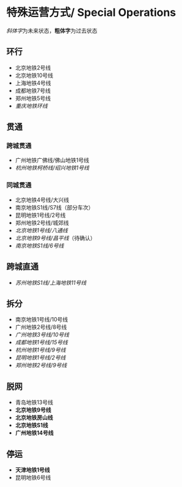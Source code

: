 # 特殊运营方式/ Special Operations

*斜体字*为未来状态，**粗体字**为过去状态

## 环行
- 北京地铁2号线
- 北京地铁10号线
- 上海地铁4号线
- 成都地铁7号线
- 郑州地铁5号线
- *重庆地铁环线*

## 贯通
### 跨城贯通
- 广州地铁广佛线/佛山地铁1号线
- *杭州地铁柯桥线/绍兴地铁1号线*

### 同城贯通
- 北京地铁4号线/大兴线
- 南京地铁S1线/S7线（部分车次）
- 昆明地铁1号线/2号线
- 郑州地铁2号线/城郊线
- *北京地铁1号线/八通线*
- *北京地铁9号线/昌平线*（待确认）
- *南京地铁S1线/6号线*

## 跨城直通
- *苏州地铁S1线/上海地铁11号线*

## 拆分
- 南京地铁1号线/10号线
- 广州地铁2号线/8号线
- *广州地铁3号线/10号线*
- *成都地铁1号线/15号线*
- *杭州地铁1号线/9号线*
- *昆明地铁1号线/2号线*
- *郑州地铁2号线/9号线*

## 脱网
- 青岛地铁13号线
- **北京地铁9号线**
- **北京地铁房山线**
- **北京地铁S1线**
- **广州地铁14号线**

## 停运
- **天津地铁1号线**
- 昆明地铁6号线
